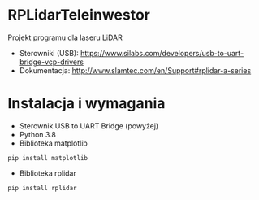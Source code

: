 # RPLidarTeleinwestor
Projekt programu dla laseru LiDAR

- Sterowniki (USB): https://www.silabs.com/developers/usb-to-uart-bridge-vcp-drivers
- Dokumentacja: http://www.slamtec.com/en/Support#rplidar-a-series

# Instalacja i wymagania
- Sterownik USB to UART Bridge (powyżej)
- Python 3.8
- Biblioteka matplotlib
 ```batch
pip install matplotlib
```
- Biblioteka rplidar
 ```batch
pip install rplidar
```


